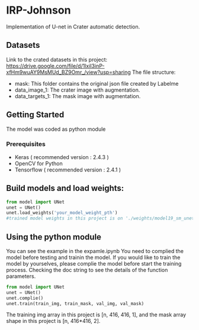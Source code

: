 # IRP-Johnson

Implementation of U-net in Crater automatic detection.

## Datasets
Link to the crated datasets in this project: https://drive.google.com/file/d/1lxiI3inP-xfHm9wuAY9MsMUd_BZ9Omr_/view?usp=sharing
The file structure:
* mask: This folder contains the original json file created by Labelme
* data_image_1: The crater image with augmentation.
* data_targets_1: The mask image with augmentation.



## Getting Started
The model was coded as python module
### Prerequisites

* Keras ( recommended version : 2.4.3 )
* OpenCV for Python
* Tensorflow ( recommended  version : 2.4.1 )


## Build models and load weights:
```python
from model import UNet
unet = UNet()
unet.load_weights('your_model_weight_pth')
#trained model weights in this project is on './weights/model19_sm_unet_iou_nearest_binary_4.h5'
```


## Using the python module
You can see the example in the expamle.ipynb
You need to complied the model before testing and trainin the model.
If you would like to train the model by yourselves, please complie the model before start the training process. 
Checking the doc string to see the details of the function parameters.
```python
from model import UNet
unet = UNet()
unet.complie()
unet.train(train_img, train_mask, val_img, val_mask)
```
The training img array in this project is [n, 416, 416, 1], and the mask array shape in this project is [n, 416*416, 2].










